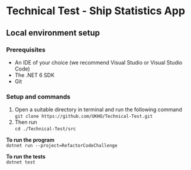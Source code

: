 # Technical Test - Ship Statistics App

## Local environment setup

### Prerequisites

- An IDE of your choice (we recommend Visual Studio or Visual Studio Code)
- The .NET 6 SDK
- Git

### Setup and commands

1. Open a suitable directory in terminal and run the following command  
    `git clone https://github.com/UKHO/Technical-Test.git`
1. Then run  
    `cd ./Technical-Test/src`

**To run the program**  
`dotnet run --project=RefactorCodeChallenge`

**To run the tests**  
`dotnet test`

